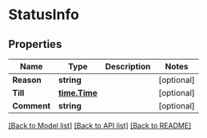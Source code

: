 # StatusInfo

## Properties
Name | Type | Description | Notes
------------ | ------------- | ------------- | -------------
**Reason** | **string** |  | [optional] 
**Till** | [**time.Time**](time.Time.md) |  | [optional] 
**Comment** | **string** |  | [optional] 

[[Back to Model list]](../README.md#documentation-for-models) [[Back to API list]](../README.md#documentation-for-api-endpoints) [[Back to README]](../README.md)


